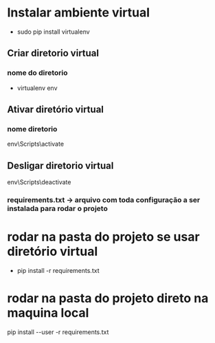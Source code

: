 # Instalar ambiente virtual 
- sudo pip install virtualenv

## Criar diretorio virtual
###          nome do diretorio 
- virtualenv env

## Ativar diretório virtual
###     nome diretorio
env\Scripts\activate

## Desligar diretorio virtual
env\Scripts\deactivate

### requirements.txt -> arquivo com toda configuração a ser instalada para rodar o projeto 

# rodar na pasta do projeto se usar diretório virtual
- pip install -r requirements.txt 

# rodar na pasta do projeto direto na maquina local
pip install --user -r requirements.txt

